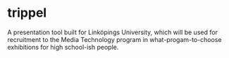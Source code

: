 # trippel
A presentation tool built for Linköpings University, which will be used for recruitment to the Media Technology program in what-progam-to-choose exhibitions for high school-ish people.
